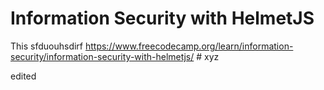 # Information Security with HelmetJS

This  sfduouhsdirf  https://www.freecodecamp.org/learn/information-security/information-security-with-helmetjs/
#   x y z 
 

edited